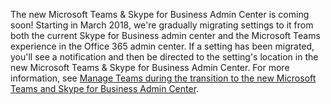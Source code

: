 The new Microsoft Teams & Skype for Business Admin Center is coming soon!  Starting in March 2018, we're gradually migrating settings to it from both the current Skype for Business admin center and the Microsoft Teams experience in the Office 365 admin center. If a setting has been migrated, you'll see a notification and then be directed to the setting's location in the new Microsoft Teams & Skype for Business Admin Center. For more information, see [Manage Teams during the transition to the new Microsoft Teams and Skype for Business Admin Center](../manage-teams-skypeforbusiness-admin-center.md).
